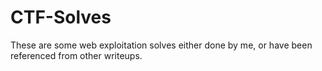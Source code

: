 # CTF-Solves
These are some web exploitation solves either done by me, or have been referenced from other writeups.
